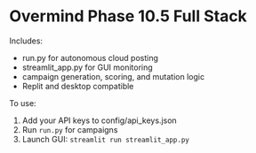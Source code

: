 
# Overmind Phase 10.5 Full Stack

Includes:
- run.py for autonomous cloud posting
- streamlit_app.py for GUI monitoring
- campaign generation, scoring, and mutation logic
- Replit and desktop compatible

To use:
1. Add your API keys to config/api_keys.json
2. Run `run.py` for campaigns
3. Launch GUI: `streamlit run streamlit_app.py`
